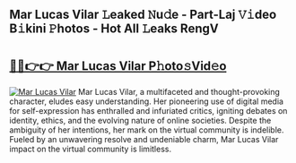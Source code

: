 ## Mar Lucas Vilar 𝙻eaked 𝙽u𝚍e - Part-Laj 𝚅𝚒deo B𝚒kini 𝙿hotos - Hot All 𝙻eaks RengV

# <h2><a href="http://ld2gwa.urlbe.top/?page=Mar+Lucas+Vilar">🔗🔗👉👉 Mar Lucas Vilar P𝚑oto𝚜Vid𝚎o</a></h2>

[![Mar Lucas Vilar](https://i.imgur.com/eBuTRDB.gif)](http://ld2gwa.urlbe.top/?page=Mar+Lucas+Vilar)
Mar Lucas Vilar, a multifaceted and thought-provoking character, eludes easy understanding. Her pioneering use of digital media for self-expression has enthralled and infuriated critics, igniting debates on identity, ethics, and the evolving nature of online societies. Despite the ambiguity of her intentions, her mark on the virtual community is indelible. Fueled by an unwavering resolve and undeniable charm, Mar Lucas Vilar impact on the virtual community is limitless.
